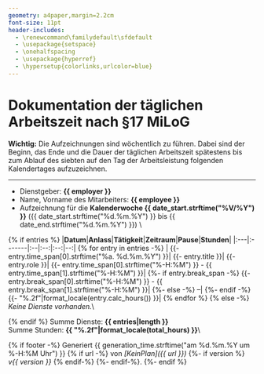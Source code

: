 ```yaml
---
geometry: a4paper,margin=2.2cm
font-size: 11pt
header-includes:
  - \renewcommand\familydefault\sfdefault
  - \usepackage{setspace}
  - \onehalfspacing
  - \usepackage{hyperref}
  - \hypersetup{colorlinks,urlcolor=blue}
---
```

# Dokumentation der täglichen Arbeitszeit nach §17 MiLoG

**Wichtig:** Die Aufzeichnungen sind wöchentlich zu führen. Dabei sind der
Beginn, das Ende und die Dauer der täglichen Arbeitszeit spätestens bis zum
Ablauf des siebten auf den Tag der Arbeitsleistung folgenden Kalendertages
aufzuzeichnen.

---

* Dienstgeber: **{{ employer }}**
* Name, Vorname des Mitarbeiters: **{{ employee }}**
* Aufzeichnung für die **Kalenderwoche {{ date_start.strftime("%V/%Y") }}** ({{ date_start.strftime("%d.%m.%Y") }} bis {{ date_end.strftime("%d.%m.%Y") }})
\

{% if entries %}
|**Datum**|**Anlass**|**Tätigkeit**|**Zeitraum**|**Pause**|**Stunden**|
|:---|:-------|:--|:--:|:--:|--:|
{% for entry in entries -%}
  |
  {{- entry.time_span[0].strftime("%a. %d.%m.%Y") }}|
  {{- entry.title }}|
  {{- entry.role }}|
  {{- entry.time_span[0].strftime("%-H:%M") }} - {{ entry.time_span[1].strftime("%-H:%M") }}|
  {%- if entry.break_span -%}
    {{- entry.break_span[0].strftime("%-H:%M") }} - {{ entry.break_span[1].strftime("%-H:%M") }}|
  {%- else -%}
    –|
  {%- endif -%}
  {{- "%.2f"|format_locale(entry.calc_hours()) }}|
{% endfor %}
{% else -%}
*Keine Dienste vorhanden.*\

{% endif %}
Summe Dienste: **{{ entries|length }}**\
Summe Stunden: **{{ "%.2f"|format_locale(total_hours) }}**\

{% if footer -%}
    Generiert {{ generation_time.strftime("am %d.%m.%Y um %-H:%M Uhr") }}
    {% if url -%}
        von _[KeinPlan]({{ url }})_
        {%- if version %}
            _v{{ version }}_
        {% endif-%}
    {%- endif-%}.
{%- endif %}
